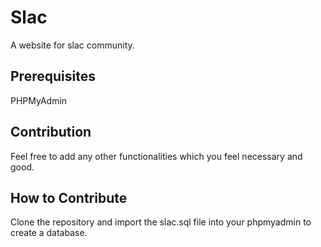 # Slac
A website for slac community.

## Prerequisites
PHPMyAdmin

## Contribution
Feel free to add any other functionalities which you feel necessary and good.

## How to Contribute
Clone the repository and import the slac.sql file into your phpmyadmin to create a database.
